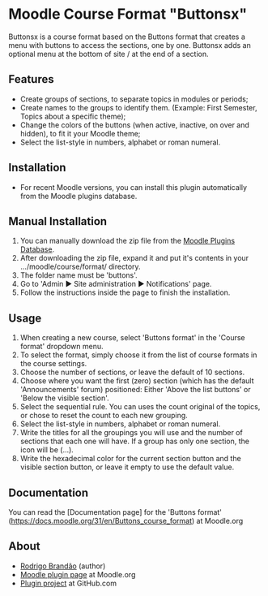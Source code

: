 Moodle Course Format "Buttonsx"
===============================

Buttonsx is a course format based on the Buttons format that creates a menu with buttons to access the sections, one by one.
Buttonsx adds an optional menu at the bottom of site / at the end of a section.

Features
---------
* Create groups of sections, to separate topics in modules or periods;
* Create names to the groups to identify them. (Example: First Semester, Topics about a specific theme);
* Change the colors of the buttons (when active, inactive, on over and hidden), to fit it your Moodle theme;
* Select the list-style in numbers, alphabet or roman numeral.

Installation
-------------
* For recent Moodle versions, you can install this plugin automatically from the Moodle plugins database.

Manual Installation
--------------------
1. You can manually download the zip file from the [Moodle Plugins Database](https://moodle.org/plugins/format_buttonsx).
2. After downloading the zip file, expand it and put it's contents in your .../moodle/course/format/ directory.
3. The folder name must be 'buttons'.
4. Go to 'Admin ► Site administration ► Notifications' page.
5. Follow the instructions inside the page to finish the installation.

Usage
------
1. When creating a new course, select 'Buttons format' in the 'Course format' dropdown menu.
2. To select the format, simply choose it from the list of course formats in the course settings.
3. Choose the number of sections, or leave the default of 10 sections.
4. Choose where you want the first (zero) section (which has the default 'Announcements' forum) positioned: Either 'Above the list buttons' or 'Below the visible section'.
5. Select the sequential rule. You can uses the count original of the topics, or chose to reset the count to each new grouping.
6. Select the list-style in numbers, alphabet or roman numeral.
7. Write the titles for all the groupings you will use and the number of sections that each one will have. If a group has only one section, the icon will be (...).
8. Write the hexadecimal color for the current section button and the visible section button, or leave it empty to use the default value.

Documentation
--------------
You can read the [Documentation page] for the 'Buttons format' (https://docs.moodle.org/31/en/Buttons_course_format) at Moodle.org

About
------
* [Rodrigo Brandão](https://github.com/brandaorodrigo) (author)
* [Moodle plugin page](https://moodle.org/plugins/format_buttonsx) at Moodle.org
* [Plugin project](https://github.com/brandaorodrigo/moodle-format_buttonsx) at GitHub.com
